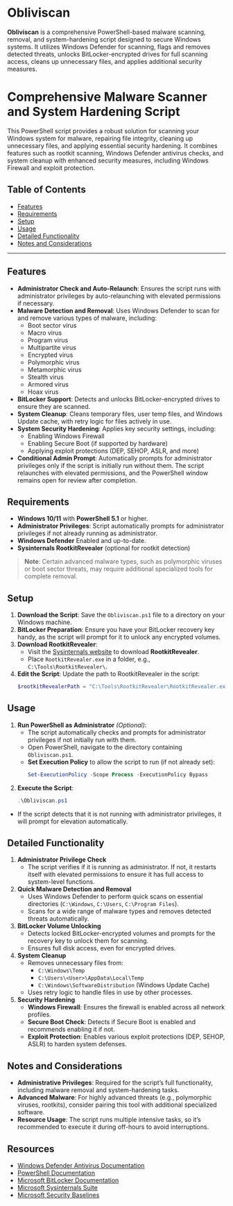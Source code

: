# Obliviscan
**Obliviscan** is a comprehensive PowerShell-based malware scanning, removal, and system-hardening script designed to secure Windows systems. It utilizes Windows Defender for scanning, flags and removes detected threats, unlocks BitLocker-encrypted drives for full scanning access, cleans up unnecessary files, and applies additional security measures.

# Comprehensive Malware Scanner and System Hardening Script
This PowerShell script provides a robust solution for scanning your Windows system for malware, repairing file integrity, cleaning up unnecessary files, and applying essential security hardening. It combines features such as rootkit scanning, Windows Defender antivirus checks, and system cleanup with enhanced security measures, including Windows Firewall and exploit protection.

## Table of Contents
- [Features](#features)
- [Requirements](#requirements)
- [Setup](#setup)
- [Usage](#usage)
- [Detailed Functionality](#detailed-functionality)
- [Notes and Considerations](#notes-and-considerations)

---

## Features
- **Administrator Check and Auto-Relaunch**: Ensures the script runs with administrator privileges by auto-relaunching with elevated permissions if necessary.
- **Malware Detection and Removal**: Uses Windows Defender to scan for and remove various types of malware, including:
  - Boot sector virus
  - Macro virus
  - Program virus
  - Multipartite virus
  - Encrypted virus
  - Polymorphic virus
  - Metamorphic virus
  - Stealth virus
  - Armored virus
  - Hoax virus
- **BitLocker Support**: Detects and unlocks BitLocker-encrypted drives to ensure they are scanned.
- **System Cleanup**: Cleans temporary files, user temp files, and Windows Update cache, with retry logic for files actively in use.
- **System Security Hardening**: Applies key security settings, including:
  - Enabling Windows Firewall
  - Enabling Secure Boot (if supported by hardware)
  - Applying exploit protections (DEP, SEHOP, ASLR, and more)
- **Conditional Admin Prompt**: Automatically prompts for administrator privileges only if the script is initially run without them. The script relaunches with elevated permissions, and the PowerShell window remains open for review after completion.

## Requirements
- **Windows 10/11** with **PowerShell 5.1** or higher.
- **Administrator Privileges**: Script automatically prompts for administrator privileges if not already running as administrator.
- **Windows Defender** Enabled and up-to-date.
- **Sysinternals RootkitRevealer** (optional for rootkit detection)

> **Note**: Certain advanced malware types, such as polymorphic viruses or boot sector threats, may require additional specialized tools for complete removal.

## Setup
1. **Download the Script**: Save the `Obliviscan.ps1` file to a directory on your Windows machine.
2. **BitLocker Preparation**: Ensure you have your BitLocker recovery key handy, as the script will prompt for it to unlock any encrypted volumes.
3. **Download RootkitRevealer**:
   - Visit the [Sysinternals website](https://learn.microsoft.com/en-us/sysinternals/downloads/rootkit-revealer) to download **RootkitRevealer**.
   - Place `RootkitRevealer.exe` in a folder, e.g., `C:\Tools\RootkitRevealer\`.
4. **Edit the Script**: Update the path to RootkitRevealer in the script:
   ```powershell
   $rootkitRevealerPath = "C:\Tools\RootkitRevealer\RootkitRevealer.exe"
   ```

## Usage
1. **Run PowerShell as Administrator** *(Optional)*:
   - The script automatically checks and prompts for administrator privileges if not initially run with them.
   - Open PowerShell, navigate to the directory containing `Obliviscan.ps1`.
   - **Set Execution Policy** to allow the script to run (if not already set):
     ```powershell
     Set-ExecutionPolicy -Scope Process -ExecutionPolicy Bypass
     ```
2. **Execute the Script**:
   ```powershell
   .\Obliviscan.ps1
   ```

* If the script detects that it is not running with administrator privileges, it will prompt for elevation automatically.

## Detailed Functionality
1. **Administrator Privilege Check**
   - The script verifies if it is running as administrator. If not, it restarts itself with elevated permissions to ensure it has full access to system-level functions.
2. **Quick Malware Detection and Removal**
   - Uses Windows Defender to perform quick scans on essential directories (`C:\Windows`, `C:\Users`, `C:\Program Files`).
   - Scans for a wide range of malware types and removes detected threats automatically.
3. **BitLocker Volume Unlocking**
   - Detects locked BitLocker-encrypted volumes and prompts for the recovery key to unlock them for scanning.
   - Ensures full disk access, even for encrypted drives.
4. **System Cleanup**
   - Removes unnecessary files from:
     - `C:\Windows\Temp`
     - `C:\Users\<User>\AppData\Local\Temp`
     - `C:\Windows\SoftwareDistribution` (Windows Update Cache)
   - Uses retry logic to handle files in use by other processes.
5. **Security Hardening**
   - **Windows Firewall**: Ensures the firewall is enabled across all network profiles.
   - **Secure Boot Check**: Detects if Secure Boot is enabled and recommends enabling it if not.
   - **Exploit Protection**: Enables various exploit protections (DEP, SEHOP, ASLR) to harden system defenses.

## Notes and Considerations
- **Administrative Privileges**: Required for the script’s full functionality, including malware removal and system-hardening tasks.
- **Advanced Malware**: For highly advanced threats (e.g., polymorphic viruses, rootkits), consider pairing this tool with additional specialized software.
- **Resource Usage**: The script runs multiple intensive tasks, so it’s recommended to execute it during off-hours to avoid interruptions.

## Resources
- [Windows Defender Antivirus Documentation](https://docs.microsoft.com/en-us/windows/security/threat-protection/windows-defender-antivirus/windows-defender-antivirus-in-windows-10)
- [PowerShell Documentation](https://docs.microsoft.com/en-us/powershell/scripting/overview?view=powershell-7.1)
- [Microsoft BitLocker Documentation](https://docs.microsoft.com/en-us/windows/security/information-protection/bitlocker/bitlocker-overview)
- [Microsoft Sysinternals Suite](https://docs.microsoft.com/en-us/sysinternals/)
- [Microsoft Security Baselines](https://docs.microsoft.com/en-us/windows/security/threat-protection/windows-security-baselines)
